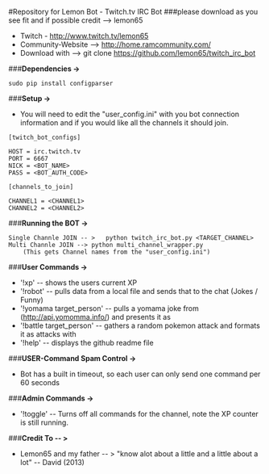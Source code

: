 #Repository for Lemon Bot - Twitch.tv IRC Bot
###please download as you see fit and if possible credit --> lemon65
- Twitch - http://www.twitch.tv/lemon65
- Community-Website --> http://home.ramcommunity.com/
- Download with -->   git clone https://github.com/lemon65/twitch_irc_bot

###**Dependencies ->**
```
sudo pip install configparser  
```

###**Setup ->**
* You will need to edit the "user_config.ini" with you bot connection information and if you would like all the channels it should join.
```
[twitch_bot_configs]

HOST = irc.twitch.tv
PORT = 6667
NICK = <BOT_NAME>
PASS = <BOT_AUTH_CODE>

[channels_to_join]

CHANNEL1 = <CHANNEL1>
CHANNEL2 = <CHANNEL2>
```

###**Running the BOT ->**
```
Single Channle JOIN -- >   python twitch_irc_bot.py <TARGET_CHANNEL>
Multi Channle JOIN --> python multi_channel_wrapper.py
    (This gets Channel names from the "user_config.ini")
```

###**User Commands ->**

* '!xp' -- shows the users current XP
* '!robot' -- pulls data from a local file and sends that to the chat (Jokes / Funny)
* '!yomama target_person' -- pulls a yomama joke from (http://api.yomomma.info/) and presents it as <target><joke>
* '!battle target_person' -- gathers a random pokemon attack and formats it as <user> attacks <target> with <attack>
* '!help' -- displays the github readme file

###**USER-Command Spam Control ->** 
* Bot has a built in timeout, so each user can only send one command per 60 seconds

###**Admin Commands ->**
* '!toggle' -- Turns off all commands for the channel, note the XP counter is still running.

###**Credit To -- >** 
  * Lemon65 and my father -- > "know alot about a little and a little about a lot" -- David (2013)
